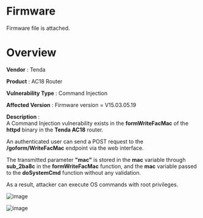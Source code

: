 # Firmware
Firmware file is attached.




# Overview  

**Vendor** : Tenda


**Product** : AC18 Router


**Vulnerability Type** : Command Injection  


**Affected Version** : Firmware version = V15.03.05.19


**Description** :  
A Command Injection vulnerability exists in the **formWriteFacMac** of the **httpd** binary in the **Tenda AC18** router.  

An authenticated user can send a POST request to the **/goform/WriteFacMac** endpoint via the web interface.  

The transmitted parameter **"mac"** is stored in the **mac** variable through **sub_2ba8c** in the **formWriteFacMac** function, and the **mac** variable passed to the **doSystemCmd** function without any validation.  

As a result, attacker can execute OS commands with root privileges.  

![image](https://github.com/user-attachments/assets/2e2e6d6e-f57b-44d2-a56e-af1a3920ec9f)

![image](https://github.com/user-attachments/assets/3ce58748-2643-4592-b0b2-73625146c71a)
